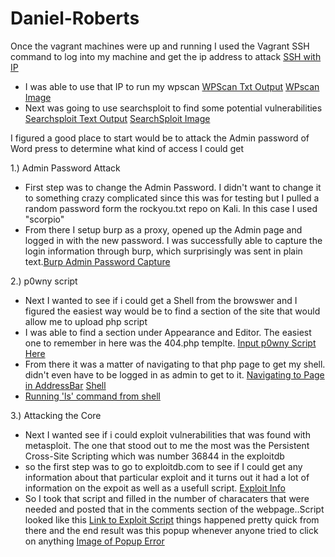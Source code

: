 # Daniel-Roberts

Once the vagrant machines were up and running I used the Vagrant SSH command to log into my machine and get the ip address to attack
[SSH with IP](https://imgur.com/3bNg8pZ)
- I was able to use that IP to run my wpscan [WPScan Txt Output](https://github.com/danielroberts000/Daniel-Roberts/blob/master/wpscan_wordpress.txt) [WPscan Image](https://imgur.com/1UL1z4M)
- Next was going to use searchsploit to find some potential vulnerabilities [Searchsploit Text Output](https://github.com/danielroberts000/Daniel-Roberts/blob/master/searchsploit.txt) [SearchSploit Image](https://imgur.com/LxdYrmS)

I figured a good place to start would be to attack the Admin password of Word press to determine what kind of access I could get

1.) Admin Password Attack
   - First step was to change the Admin Password. I didn't want to change it to something crazy complicated since this was for testing but I pulled a random password form the rockyou.txt repo on Kali. In this case I used "scorpio"
   - From there I setup burp as a proxy, opened up the Admin page and logged in with the new password. I was successfully able to capture the login information through burp, which surprisingly was sent in plain text.[Burp Admin Password Capture](https://imgur.com/A8pdOFv)
  

2.) p0wny script
- Next I wanted to see if i could get a Shell from the browswer and I figured the easiest way would be to find a section of the site that would allow me to upload php script
- I was able to find a section under Appearance and Editor. The easiest one to remember in here was the 404.php templte. [Input p0wny Script Here](https://imgur.com/owDHwiO)
- From there it was a matter of navigating to that php page to get my shell. didn't even have to be logged in as admin to get to it. [Navigating to Page in AddressBar](https://imgur.com/Ifc4pNT) [Shell](https://imgur.com/kk2FfHu)
- [Running 'ls' command from shell](https://imgur.com/FyMyCup)

3.) Attacking the Core
- Next I wanted see if i could exploit vulnerabilities that was found with metasploit. The one that stood out to me the most was the Persistent Cross-Site Scripting which was number 36844 in the exploitdb
- so the first step was to go to exploitdb.com to see if I could get any information about that particular exploit and it turns out it had a lot of information on the expoit as well as a usefull script. [Exploit Info](https://imgur.com/L1eIrfc)
- So I took that script and filled in the number of characaters that were needed and posted that in the comments section of the webpage..Script looked like this [Link to Exploit Script](https://github.com/danielroberts000/Daniel-Roberts/blob/master/message.txt) things happened pretty quick from there and the end result was this popup whenever anyone tried to click on anything [Image of Popup Error](https://imgur.com/Hb9g6Op)
